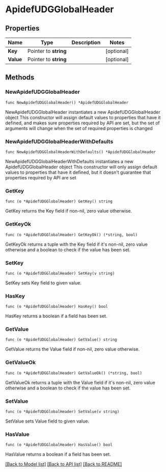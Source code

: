 # ApidefUDGGlobalHeader

## Properties

Name | Type | Description | Notes
------------ | ------------- | ------------- | -------------
**Key** | Pointer to **string** |  | [optional] 
**Value** | Pointer to **string** |  | [optional] 

## Methods

### NewApidefUDGGlobalHeader

`func NewApidefUDGGlobalHeader() *ApidefUDGGlobalHeader`

NewApidefUDGGlobalHeader instantiates a new ApidefUDGGlobalHeader object
This constructor will assign default values to properties that have it defined,
and makes sure properties required by API are set, but the set of arguments
will change when the set of required properties is changed

### NewApidefUDGGlobalHeaderWithDefaults

`func NewApidefUDGGlobalHeaderWithDefaults() *ApidefUDGGlobalHeader`

NewApidefUDGGlobalHeaderWithDefaults instantiates a new ApidefUDGGlobalHeader object
This constructor will only assign default values to properties that have it defined,
but it doesn't guarantee that properties required by API are set

### GetKey

`func (o *ApidefUDGGlobalHeader) GetKey() string`

GetKey returns the Key field if non-nil, zero value otherwise.

### GetKeyOk

`func (o *ApidefUDGGlobalHeader) GetKeyOk() (*string, bool)`

GetKeyOk returns a tuple with the Key field if it's non-nil, zero value otherwise
and a boolean to check if the value has been set.

### SetKey

`func (o *ApidefUDGGlobalHeader) SetKey(v string)`

SetKey sets Key field to given value.

### HasKey

`func (o *ApidefUDGGlobalHeader) HasKey() bool`

HasKey returns a boolean if a field has been set.

### GetValue

`func (o *ApidefUDGGlobalHeader) GetValue() string`

GetValue returns the Value field if non-nil, zero value otherwise.

### GetValueOk

`func (o *ApidefUDGGlobalHeader) GetValueOk() (*string, bool)`

GetValueOk returns a tuple with the Value field if it's non-nil, zero value otherwise
and a boolean to check if the value has been set.

### SetValue

`func (o *ApidefUDGGlobalHeader) SetValue(v string)`

SetValue sets Value field to given value.

### HasValue

`func (o *ApidefUDGGlobalHeader) HasValue() bool`

HasValue returns a boolean if a field has been set.


[[Back to Model list]](../README.md#documentation-for-models) [[Back to API list]](../README.md#documentation-for-api-endpoints) [[Back to README]](../README.md)


